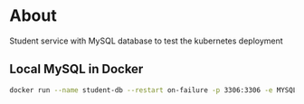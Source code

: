 # About

Student service with MySQL database to test the kubernetes deployment

## Local MySQL in Docker

```bash
docker run --name student-db --restart on-failure -p 3306:3306 -e MYSQL_ROOT_PASSWORD=student-pass -d mysql:latest

```
